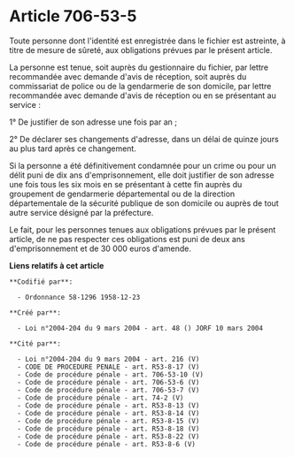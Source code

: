 # Article 706-53-5

Toute personne dont l'identité est enregistrée dans le fichier est astreinte, à titre de mesure de sûreté, aux obligations
prévues par le présent article.

La personne est tenue, soit auprès du gestionnaire du fichier, par lettre recommandée avec demande d'avis de réception, soit
auprès du commissariat de police ou de la gendarmerie de son domicile, par lettre recommandée avec demande d'avis de
réception ou en se présentant au service :

1° De justifier de son adresse une fois par an ;

2° De déclarer ses changements d'adresse, dans un délai de quinze jours au plus tard après ce changement.

Si la personne a été définitivement condamnée pour un crime ou pour un délit puni de dix ans d'emprisonnement, elle doit
justifier de son adresse une fois tous les six mois en se présentant à cette fin auprès du groupement de gendarmerie
départemental ou de la direction départementale de la sécurité publique de son domicile ou auprès de tout autre service
désigné par la préfecture.

Le fait, pour les personnes tenues aux obligations prévues par le présent article, de ne pas respecter ces obligations est
puni de deux ans d'emprisonnement et de 30 000 euros d'amende.

**Liens relatifs à cet article**

	**Codifié par**:

	  - Ordonnance 58-1296 1958-12-23

	**Créé par**:

	  - Loi n°2004-204 du 9 mars 2004 - art. 48 () JORF 10 mars 2004

	**Cité par**:

	  - Loi n°2004-204 du 9 mars 2004 - art. 216 (V)
	  - CODE DE PROCEDURE PENALE - art. R53-8-17 (V)
	  - Code de procédure pénale - art. 706-53-10 (V)
	  - Code de procédure pénale - art. 706-53-6 (V)
	  - Code de procédure pénale - art. 706-53-7 (V)
	  - Code de procédure pénale - art. 74-2 (V)
	  - Code de procédure pénale - art. R53-8-13 (V)
	  - Code de procédure pénale - art. R53-8-14 (V)
	  - Code de procédure pénale - art. R53-8-15 (V)
	  - Code de procédure pénale - art. R53-8-18 (V)
	  - Code de procédure pénale - art. R53-8-22 (V)
	  - Code de procédure pénale - art. R53-8-6 (V)
